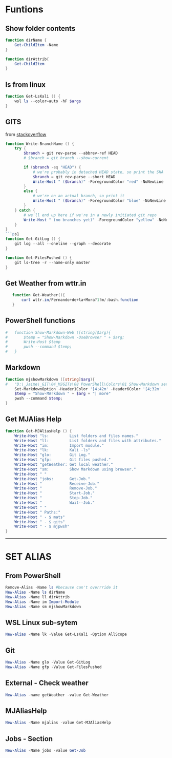 #   Funtions
## Show folder contents
``` ps1
function dirName {
	Get-ChildItem -Name
} 
```
``` ps1
function dirAttrib{
	Get-ChildItem 
}
```

## ls from linux
```ps1
function Get-LsKali () {
	wsl ls --color=auto -hF $args
}
```

## GITS
from [stackoverflow](stackoverflow.com/questions/1287718)
``` ps1
function Write-BranchName () {
	try {
		$branch = git rev-parse --abbrev-ref HEAD
		# $branch = git branch --show-current

		if ($branch -eq "HEAD") {
			# we're probably in detached HEAD state, so print the SHA
			$branch = git rev-parse --short HEAD
			Write-Host " ($branch)" -ForegroundColor "red" -NoNewLine
		}
		else {
			# we're on an actual branch, so print it
			Write-Host " ($branch)" -ForegroundColor "blue" -NoNewLine
		}
	} catch {
		# we'll end up here if we're in a newly initiated git repo
		Write-Host " (no branches yet)" -ForegroundColor "yellow" -NoNewLine
	}
}
```ps1
function Get-GitLog () {
	git log --all --oneline	--graph --decorate
}

function Get-FilesPushed () {
	git ls-tree -r --name-only master
}
```


## Get Weather from wttr.in
 ```ps1
	function Get-Weather(){
		curl wttr.in/Fernando+de+la+Mora?1?m/:bash.function
	}
```


## PowerShell functions
```ps1
#	function Show-Markdown-Web ([string]$arg){
#		$temp = "Show-Markdown -UseBrowser " + $arg;
#		Write-Host $temp
#		pwsh --command $temp;
#	}
```

## Markdown
```ps1
function mjshowMarkdown ([string]$arg){
#	"D:\_Jaime\_GIT\04_MJGITs\08 PowerShell\Colors\01 Show-Markdown set get colors\02 set custom show-markdown colors on powershell.ps1"
	Set-MarkdownOption -Header1Color '[4;42m' -Header6Color '[4;32m'
	$temp = "Show-MArkdown " + $arg + "| more"
	pwsh --command $temp;
} 
```

## Get MJAlias Help
```ps1
function Get-MJAliasHelp () {
	Write-Host "ls:         List folders and files names."
	Write-Host "ll:         List folders and files with attributes."
	Write-Host "im:         Import module."
	Write-Host "lk:         Kali -ls"
	Write-Host "glo:        Git Log."
	Write-Host "gfp:        Git files pushed."
	Write-Host "getWeather: Get local weather."
	Write-Host "sm:			Show Markdown using browser."
	Write-Host " "
	Write-Host "jobs:       Get-Job."
	Write-Host "            Receive-Job."
	Write-Host "            Remove-Job."
	Write-Host "            Start-Job."
	Write-Host "            Stop-Job."
	Write-Host "            Wait--Job."
	Write-Host " "
	Write-Host " Paths:"
	Write-Host " - $ mats"
	Write-Host " - $ gits"
	Write-Host " - $ mjpwsh"
}
```

---
# SET ALIAS
## From PowerShell
```ps1
Remove-Alias -Name ls #because can't overrride it
New-Alias -Name ls dirName
New-Alias -Name ll dirAttrib
New-Alias -Name im Import-Module 
New-Alias -Name sm mjshowMarkdown 
```

## WSL Linux sub-sytem
```ps1
New-alias -Name lk -Value Get-LsKali -Option AllScope
```

## Git
```ps1
New-Alias -Name glo -Value Get-GitLog
New-Alias -Name gfp -Value Get-FilesPushed
```

## External - Check weather
```ps1
New-Alias -name getWeather -value Get-Weather
```

## MJAliasHelp
```ps1
New-Alias -Name mjalias -value Get-MJAliasHelp
```
## Jobs - Section
```ps1
New-Alias -Name jobs -value Get-Job
```



